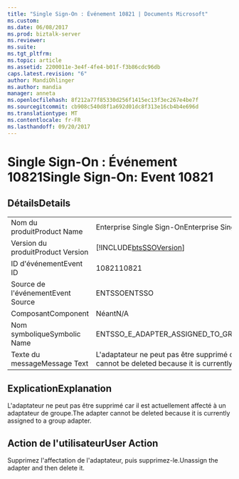 ```yaml
---
title: "Single Sign-On : Événement 10821 | Documents Microsoft"
ms.custom: 
ms.date: 06/08/2017
ms.prod: biztalk-server
ms.reviewer: 
ms.suite: 
ms.tgt_pltfrm: 
ms.topic: article
ms.assetid: 2200011e-3e4f-4fe4-b01f-f3b86cdc96db
caps.latest.revision: "6"
author: MandiOhlinger
ms.author: mandia
manager: anneta
ms.openlocfilehash: 8f212a77f85330d256f1415ec13f3ec267e4be7f
ms.sourcegitcommit: cb908c540d8f1a692d01dc8f313e16cb4b4e696d
ms.translationtype: MT
ms.contentlocale: fr-FR
ms.lasthandoff: 09/20/2017
---
```

# <a name="single-sign-on-event-10821"></a><span data-ttu-id="cd33d-102">Single Sign-On : Événement 10821</span><span class="sxs-lookup"><span data-stu-id="cd33d-102">Single Sign-On: Event 10821</span></span>
## <a name="details"></a><span data-ttu-id="cd33d-103">Détails</span><span class="sxs-lookup"><span data-stu-id="cd33d-103">Details</span></span>  
  
|||  
|-|-|  
|<span data-ttu-id="cd33d-104">Nom du produit</span><span class="sxs-lookup"><span data-stu-id="cd33d-104">Product Name</span></span>|<span data-ttu-id="cd33d-105">Enterprise Single Sign-On</span><span class="sxs-lookup"><span data-stu-id="cd33d-105">Enterprise Single Sign-On</span></span>|  
|<span data-ttu-id="cd33d-106">Version du produit</span><span class="sxs-lookup"><span data-stu-id="cd33d-106">Product Version</span></span>|[!INCLUDE[btsSSOVersion](../includes/btsssoversion-md.md)]|  
|<span data-ttu-id="cd33d-107">ID d'événement</span><span class="sxs-lookup"><span data-stu-id="cd33d-107">Event ID</span></span>|<span data-ttu-id="cd33d-108">10821</span><span class="sxs-lookup"><span data-stu-id="cd33d-108">10821</span></span>|  
|<span data-ttu-id="cd33d-109">Source de l'événement</span><span class="sxs-lookup"><span data-stu-id="cd33d-109">Event Source</span></span>|<span data-ttu-id="cd33d-110">ENTSSO</span><span class="sxs-lookup"><span data-stu-id="cd33d-110">ENTSSO</span></span>|  
|<span data-ttu-id="cd33d-111">Composant</span><span class="sxs-lookup"><span data-stu-id="cd33d-111">Component</span></span>|<span data-ttu-id="cd33d-112">Néant</span><span class="sxs-lookup"><span data-stu-id="cd33d-112">N/A</span></span>|  
|<span data-ttu-id="cd33d-113">Nom symbolique</span><span class="sxs-lookup"><span data-stu-id="cd33d-113">Symbolic Name</span></span>|<span data-ttu-id="cd33d-114">ENTSSO_E_ADAPTER_ASSIGNED_TO_GROUP_ADAPTER</span><span class="sxs-lookup"><span data-stu-id="cd33d-114">ENTSSO_E_ADAPTER_ASSIGNED_TO_GROUP_ADAPTER</span></span>|  
|<span data-ttu-id="cd33d-115">Texte du message</span><span class="sxs-lookup"><span data-stu-id="cd33d-115">Message Text</span></span>|<span data-ttu-id="cd33d-116">L'adaptateur ne peut pas être supprimé car il est actuellement affecté à un adaptateur de groupe.</span><span class="sxs-lookup"><span data-stu-id="cd33d-116">The adapter cannot be deleted because it is currently assigned to a group adapter.</span></span>|  
  
## <a name="explanation"></a><span data-ttu-id="cd33d-117">Explication</span><span class="sxs-lookup"><span data-stu-id="cd33d-117">Explanation</span></span>  
 <span data-ttu-id="cd33d-118">L'adaptateur ne peut pas être supprimé car il est actuellement affecté à un adaptateur de groupe.</span><span class="sxs-lookup"><span data-stu-id="cd33d-118">The adapter cannot be deleted because it is currently assigned to a group adapter.</span></span>  
  
## <a name="user-action"></a><span data-ttu-id="cd33d-119">Action de l'utilisateur</span><span class="sxs-lookup"><span data-stu-id="cd33d-119">User Action</span></span>  
 <span data-ttu-id="cd33d-120">Supprimez l'affectation de l'adaptateur, puis supprimez-le.</span><span class="sxs-lookup"><span data-stu-id="cd33d-120">Unassign the adapter and then delete it.</span></span>
